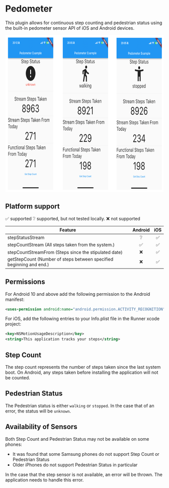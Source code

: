 # Pedometer

<!-- [![pub package](https://img.shields.io/pub/v/pedometer.svg)](https://pub.dartlang.org/packages/pedometer) -->

This plugin allows for continuous step counting and pedestrian status using the built-in pedometer sensor API of iOS and Android devices.

<img height="500px" src="images/example.png"/>

## Platform support

✅ supported
❔ supported, but not tested locally.
❌ not supported

| Feature                                                              | Android | iOS |
| ------------------------------                                       | :-----: | :-: |
| stepStatusStream                                                     | ❔      | ✅  |
| stepCountStream (All steps taken from the system.)                   | ✅      | ✅  |
| stepCountStreamFrom (Steps since the stipulated date)                | ❌      | ✅  |
| getStepCount (Number of steps between specified beginning and end.)  | ❌      | ✅  |

## Permissions

For Android 10 and above add the following permission to the Android manifest:

```xml
<uses-permission android:name="android.permission.ACTIVITY_RECOGNITION" />
```

For iOS, add the following entries to your Info.plist file in the Runner xcode project:

```xml
<key>NSMotionUsageDescription</key>
<string>This application tracks your steps</string>
```

## Step Count

The step count represents the number of steps taken since the last system boot.
On Android, any steps taken before installing the application will not be counted.

## Pedestrian Status

The Pedestrian status is either `walking` or `stopped`. In the case that of an error,
the status will be `unknown`.

## Availability of Sensors

Both Step Count and Pedestrian Status may not be available on some phones:

* It was found that some Samsung phones do not support Step Count or Pedestrian Status
* Older iPhones do not support Pedestrian Status in particular

In the case that the step sensor is not available, an error will be thrown. The application needs to handle this error.
